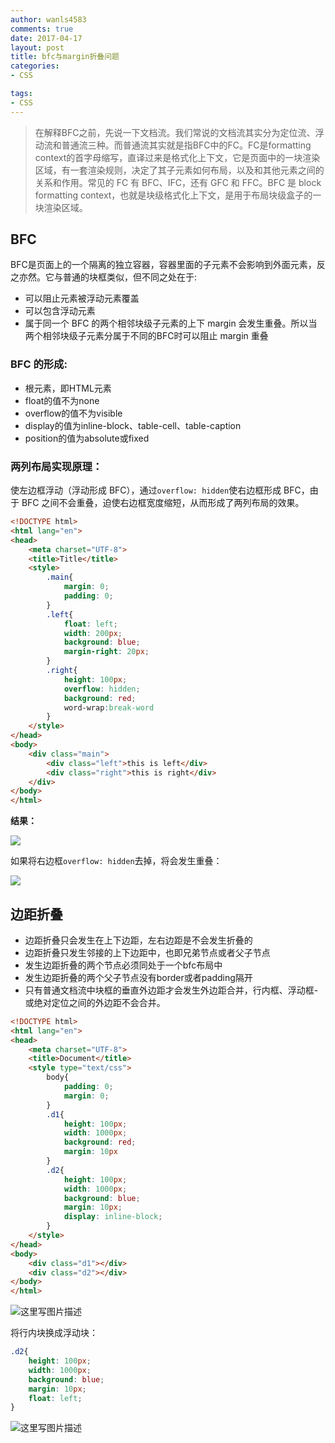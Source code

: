 ```yaml
---
author: wanls4583
comments: true
date: 2017-04-17
layout: post
title: bfc与margin折叠问题
categories:
- CSS

tags:
- CSS
---
```


> 在解释BFC之前，先说一下文档流。我们常说的文档流其实分为定位流、浮动流和普通流三种。而普通流其实就是指BFC中的FC。FC是formatting context的首字母缩写，直译过来是格式化上下文，它是页面中的一块渲染区域，有一套渲染规则，决定了其子元素如何布局，以及和其他元素之间的关系和作用。常见的 FC 有 BFC、IFC，还有 GFC 和 FFC。BFC 是 block formatting context，也就是块级格式化上下文，是用于布局块级盒子的一块渲染区域。

## BFC

BFC是页面上的一个隔离的独立容器，容器里面的子元素不会影响到外面元素，反之亦然。它与普通的块框类似，但不同之处在于:
- 可以阻止元素被浮动元素覆盖
- 可以包含浮动元素
- 属于同一个 BFC 的两个相邻块级子元素的上下 margin 会发生重叠。所以当两个相邻块级子元素分属于不同的BFC时可以阻止 margin 重叠

### BFC 的形成:
- 根元素，即HTML元素
- float的值不为none
- overflow的值不为visible
- display的值为inline-block、table-cell、table-caption
- position的值为absolute或fixed

### 两列布局实现原理：

使左边框浮动（浮动形成 BFC），通过`overflow: hidden`使右边框形成 BFC，由于 BFC 之间不会重叠，迫使右边框宽度缩短，从而形成了两列布局的效果。

```html
<!DOCTYPE html>
<html lang="en">
<head>
    <meta charset="UTF-8">
    <title>Title</title>
    <style>
        .main{
            margin: 0;
            padding: 0;
        }
        .left{
            float: left;
            width: 200px;
            background: blue;
            margin-right: 20px;
        }
        .right{
            height: 100px;
            overflow: hidden;
            background: red;
            word-wrap:break-word
        }
    </style>
</head>
<body>
    <div class="main">
        <div class="left">this is left</div>
        <div class="right">this is right</div>
    </div>
</body>
</html>
```

**结果：**

![](https://wanls4583.github.io/images/posts/CSS/bfc-2.png)

如果将右边框`overflow: hidden`去掉，将会发生重叠：

![](https://wanls4583.github.io/images/posts/CSS/bfc-3.png)

## 边距折叠

- 边距折叠只会发生在上下边距，左右边距是不会发生折叠的
- 边距折叠只发生邻接的上下边距中，也即兄弟节点或者父子节点
- 发生边距折叠的两个节点必须同处于一个bfc布局中
- 发生边距折叠的两个父子节点没有border或者padding隔开
- 只有普通文档流中块框的垂直外边距才会发生外边距合并，行内框、浮动框- 或绝对定位之间的外边距不会合并。

```html
<!DOCTYPE html>
<html lang="en">
<head>
	<meta charset="UTF-8">
	<title>Document</title>
	<style type="text/css">
		body{
			padding: 0;
			margin: 0;
		}
		.d1{
			height: 100px;
			width: 1000px;
			background: red;
			margin: 10px
		}
		.d2{
			height: 100px;
			width: 1000px;
			background: blue;
			margin: 10px;
			display: inline-block;
		}
	</style>
</head>
<body>
	<div class="d1"></div>
	<div class="d2"></div>
</body>
</html>
```

![这里写图片描述](https://wanls4583.github.io/images/posts/CSS/2017-04-17-bfc与margin折叠问题-1.jpg)

将行内块换成浮动块：

```css
.d2{
	height: 100px;
	width: 1000px;
	background: blue;
	margin: 10px;
	float: left;
}
```

![这里写图片描述](https://wanls4583.github.io/images/posts/CSS/2017-04-17-bfc与margin折叠问题-2.jpg)
